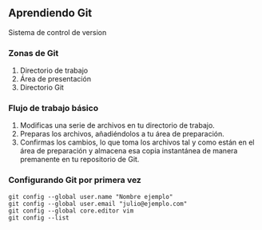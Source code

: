## Aprendiendo Git
Sistema de control de version

### Zonas de Git
1. Directorio de trabajo
2. Área de presentación 
3. Directorio Git

### Flujo de trabajo básico
1. Modificas una serie de archivos en tu directorio de trabajo.
2. Preparas los archivos, añadiéndolos a tu área de preparación.
3. Confirmas los cambios, lo que toma los archivos tal y como están en el área de preparación y almacena esa copia instantánea de manera premanente en tu repositorio de Git.

### Configurando Git por primera vez

```
git config --global user.name "Nombre ejemplo"
git config --global user.email "julio@ejemplo.com"
git config --global core.editor vim
git config --list

```